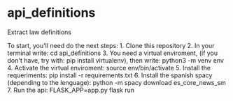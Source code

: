 # api_definitions
Extract law definitions

To start, you'll need do the next steps:
        1. Clone this repository 
        2. In your terminal write: cd api_definitions
        3. You need a virtual enviroment, 
           (if you don't have, try with: pip install virtualenv), 
           then write: python3 -m venv env
        4. Activate the virtual enviroment: source env/bin/activate
        5. Install the requeriments: pip install -r requirements.txt
        6. Install the spanish spacy (depending to the lenguage):
           python -m spacy download es_core_news_sm
        7. Run the api: FLASK_APP=app.py flask run
        
